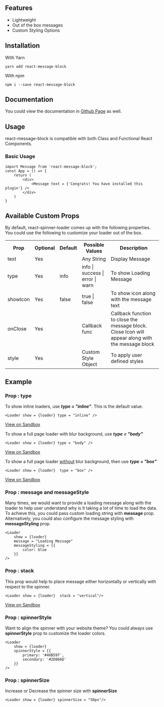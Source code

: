 

## Features

- Lightweight 
- Out of the box messages
- Custom Styling Options

## Installation

With Yarn

```
yarn add react-message-block
```

With npm

```
npm i --save react-message-block
```

## Documentation
You could view the documentation in <a href = "https://github.com/nijin-vinodan/react-spinner-loader">Github Page</a> as well.

## Usage

react-message-block is compatible with both Class and Functional React Components.

### Basic Usage

```
import Message from 'react-message-block';
const App = () => {
    return (
        <div>
            <Message text = {'Congrats! You have installed this plugin'} />
        </div>
    )
}
```

## Available Custom Props

By default, react-spinner-loader comes up with the following properties. You could use the following to customize your loader out of the box.

<table>
  <tbody>
    <tr>
      <th>Prop</th>
      <th>Optional</th>
      <th>Default</th>
      <th>Possible Values</th>
      <th>Description</th>
    </tr>
    <tr>
      <td>text</td>
      <td>Yes</td>
      <td></td>
      <td>Any String</td>
      <td>Display Message</td>
    </tr>
    <tr>
      <td>type</td>
      <td>Yes</td>
      <td>info</td>
      <td>info | success | error | warn</td>
      <td>To show Loading Message</td>
    </tr>
    <tr>
      <td>showIcon</td>
      <td>Yes</td>
      <td>false</td>
      <td>true | false</td>
      <td>To show icon along with the message text</td>
    </tr>
    <tr>
      <td>onClose</td>
      <td>Yes</td>
      <td></td>
      <td>
        Callback func 
      </td>
      <td>Callback function to close the message block. Close Icon will appear along with the message block</td>
    </tr>
    <tr>
      <td>style</td>
      <td>Yes</td>
      <td></td>
      <td>
        Custom Style Object
      </td>
      <td>To apply user defined styles</td>
    </tr>
  </tbody>
</table>


## Example

### Prop : <b>type</b>

To show inline loaders, use <b><i>type = "inline"</i></b>. This is the default value.
```
<Loader show = {loader} type = "inline" />
``` 
<a href = "https://codesandbox.io/s/react-spinner-loader-inline-example-qeglg" target = "_blank">View on Sandbox</a>

To show a full page loader with blur background, use <b><i>type = "body"</i></b>
```
<Loader show = {loader} type = "body" />
```
<a href = "https://codesandbox.io/s/react-spinner-loader-body-example-b9xce"  target = "_blank">View on Sandbox</a>

To show a full page loader <u>without</u> blur background, then use <b><i>type = "box"</i></b>

```
<Loader show = {loader}  type = "box" />
```
<a href = "https://codesandbox.io/s/react-spinner-loader-box-example-1k90o"  target = "_blank">View on Sandbox</a>

### Prop : <b>message</b> and <b>messageStyle</b>

Many times, we would want to provide a loading message along with the loader to help user understand why is it taking a lot of time to load the data. <br/>
To achieve this, you could pass custom loading string with <b>message</b> prop. <br/>
Alternatively, you could also configure the message styling with <b>messageStyling</b> prop.

```
<Loader 
    show = {loader}
    message = "Loading Message"
    messageStyling = {{
        color: blue
    }}
/>
```

### Prop : <b>stack</b>
This prop would help to place message either horizontally or vertically with respect to the spinner.
```
<Loader show = {loader}  stack = "vertical"/>
```
<a href = "https://codesandbox.io/s/react-spinner-loader-vertical-example-ppi90"  target = "_blank">View on Sandbox</a>

### Prop : <b>spinnerStyle</b>
Want to align the spinner with your website theme? You could always use <b>spinnerStyle</b> prop to customize the loader colors.<br/>

```
<Loader
    show = {loader} 
    spinnerStyle = {{
        primary: '#46B597',
        secondary: '#2D866D'
    }}
/>
```

### Prop : <b>spinnerSize</b>
Increase or Decrease the spinner size with <b>spinnerSize</b>
```
<Loader show = {loader} spinnerSize = "50px"/>
```